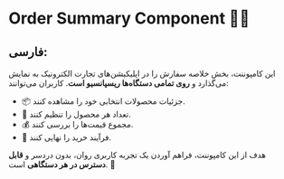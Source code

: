 
# Order Summary Component 🧾✨

## فارسی:
این کامپوننت، بخش خلاصه سفارش را در اپلیکیشن‌های تجارت الکترونیک به نمایش می‌گذارد و **روی تمامی دستگاه‌ها ریسپانسیو است**. کاربران می‌توانند:
- 📦 جزئیات محصولات انتخابی خود را مشاهده کنند.
- 🔢 تعداد هر محصول را تنظیم کنند.
- 💰 مجموع قیمت‌ها را بررسی کنند.
- 🏁 فرآیند خرید را نهایی کنند.

هدف از این کامپوننت، فراهم آوردن یک تجربه کاربری روان، بدون دردسر و **قابل دسترس در هر دستگاهی** است. 🚀

